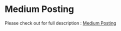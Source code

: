 # Medium Posting
Please check out for full description : [Medium Posting](https://medium.com/@jsuch2362/my-first-kotlin-symbol-processing-tool-for-android-4eb3a2cfd600)